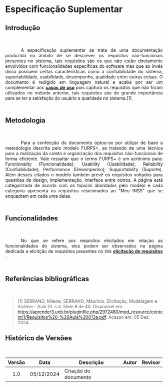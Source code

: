 # Especificação Suplementar

## <p style="margin-bottom: 50px;">Introdução </p> 

<p style="text-align: justify; text-indent: 50px; margin-bottom: 50px;">A especificação suplementar se trata de uma documentação produzida no âmbito de se descrever os requisitos não-funcionais presentes no sistema, tais requisitos são os que não estão diretamente envolvidos com funcionalidades específicas do software mas que ao invés disso possuem certas características como a confiabilidade do sistema, suportabilidade, usabilidade, desempenho, qualidade entre outras coisas. O documento é redigido em linguagem natural e acaba por ser um complementar aos <b><a href="https://requisitos-de-software.github.io/2024.2-MeuINSS/modelagem_parte1/casosdeuso/">casos de uso</a> </b> pois captura os requisitos que não foram utilizados no método anterior, tais requisitos são de grande importância para se ter a satisfação do usuário e qualidade no sistema.[1]</p>

## <p style="margin-bottom: 50px;">Metodologia</p>

<p style="text-align: justify; text-indent: 50px; margin-bottom: 50px;">Para a confecção do documento optou-se por utilizar de base a metodologia descrita pelo modelo FURPS+, se tratando de uma técnica para a realização da coleta e organização dos requisitos não-funcionais de forma eficiente. Vale ressaltar que o termo FURPS+ é um acrônimo para: Functionality (Funcionalidade); Usability (Usabilidade); Reliability (Confiabilidade); Performance (Desempenho); Supportability (Suporte). Além desses citados o modelo também prevê os requisitos voltados para questões de design, implementação, interface entre outros. A página está categorizada de acordo com os tópicos abordados pelo modelo e cada categoria apresenta os requisitos relacionados ao "Meu INSS" que se enquadram em cada uma delas.  </p>

## <p style="margin-bottom: 50px;">Funcionalidades</p>

<p style="text-align: justify; text-indent: 50px; margin-bottom: 50px;">No que se refere aos requisitos elicitados em relação as funcionalidades do sistema, eles podem ser observados na página dedicada a elicitção de requisitos presentes no link <b><a href="https://requisitos-de-software.github.io/2024.2-MeuINSS/elicitacao/requisitos_elicitados/">elicitação de requisitos </a></b>.</p>









## <p style="margin-bottom: 50px;">Referências bibliográficas</p>

> [1] SERRANO, Milene; SERRANO, Maurício. Elicitação, Modelagem e Análise - Aula 13. s.d. Slide 8 de 40. Disponível em: <a>https://aprender3.unb.br/pluginfile.php/2972480/mod_resource/content/1/Requisitos%20-%20Aula%20013a.pdf</a>. Acesso em: 05 Dez. 2024. </br>


## <p style="margin-bottom: 50px;">Histórico de Versões</p> 


| Versão | Data       | Descrição                   | Autor                                                 | Revisor                                               |
| :----: | ---------- | --------------------------- | ----------------------------------------------------- | ----------------------------------------------------- |
|  1.0   | 05/12/2024 | Criação do documento        |                                                       |                                                       |